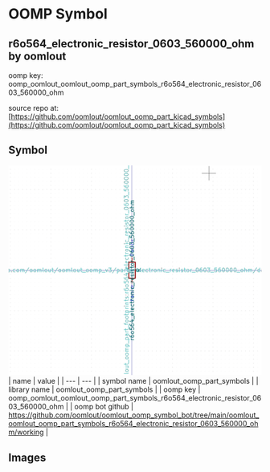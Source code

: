 # OOMP Symbol  
## r6o564_electronic_resistor_0603_560000_ohm  by oomlout  
  
oomp key: oomp_oomlout_oomlout_oomp_part_symbols_r6o564_electronic_resistor_0603_560000_ohm  
  
source repo at: [https://github.com/oomlout/oomlout_oomp_part_kicad_symbols](https://github.com/oomlout/oomlout_oomp_part_kicad_symbols)  
## Symbol  
  
[![working.png](working_600.png)](working.png)  
| name | value | 
| --- | --- | 
| symbol name | oomlout_oomp_part_symbols | 
| library name | oomlout_oomp_part_symbols | 
| oomp key | oomp_oomlout_oomlout_oomp_part_symbols_r6o564_electronic_resistor_0603_560000_ohm | 
| oomp bot github | https://github.com/oomlout/oomlout_oomp_symbol_bot/tree/main/oomlout_oomlout_oomp_part_symbols_r6o564_electronic_resistor_0603_560000_ohm/working | 
## Images  
